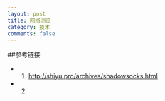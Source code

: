 ```yaml
---
layout: post
title: 网络浏览
category: 技术
comments: false
---
```



##参考链接

* 1. <http://shiyu.pro/archives/shadowsocks.html>
* 2. 
